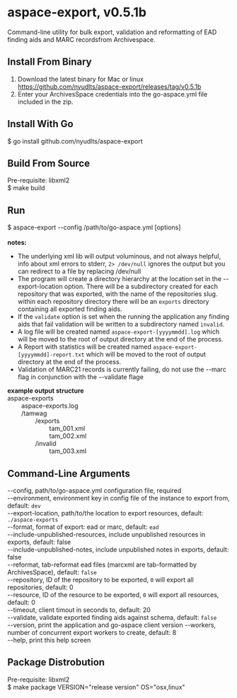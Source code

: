 aspace-export, v0.5.1b
=============
Command-line utility for bulk export, validation and reformatting of EAD finding aids and MARC recordsfrom Archivespace.

Install From Binary
-------------------
1. Download the latest binary for Mac or linux https://github.com/nyudlts/aspace-export/releases/tag/v0.5.1b
3. Enter your ArchivesSpace credentials into the go-aspace.yml file included in the zip.

Install With Go
---------------
$ go install github.com/nyudlts/aspace-export

Build From Source
-----------------
Pre-requisite: libxml2<br>
$ make build 


Run
---
$ aspace-export --config /path/to/go-aspace.yml [options] 
<br><br>**notes:** 

* The underlying xml lib will output voluminous, and not always helpful, info about xml errors to stderr, `2> /dev/null` ignores the output but you can redirect to a file by replacing /dev/null
* The program will create a directory hierarchy at the location set in the --export-location option. There will be a subdirectory created for each repository that was exported, with the name of the repositories slug.
within each repository directory there will be an `exports` directory containing all exported finding aids. 
* If the `validate` option is set when the running the application any finding aids that fail validation will be written to a subdirectory named `invalid`.
* A log file will be created named `aspace-export-[yyyymmdd].log` which will be moved to the root of output directory at the end of the process.
* A Report with statistics will be created named `aspace-export-[yyyymmdd]-report.txt` which will be moved to the root of output directory at the end of the process.
* Validation of MARC21 records is currently failing, do not use the --marc flag in conjunction with the --validate flage


**example output structure**<br>
aspace-exports<br>
&nbsp;&nbsp;&nbsp;&nbsp;&nbsp;&nbsp;&nbsp;&nbsp;aspace-exports.log<br>
&nbsp;&nbsp;&nbsp;&nbsp;&nbsp;&nbsp;&nbsp;&nbsp;/tamwag<br>
&nbsp;&nbsp;&nbsp;&nbsp;&nbsp;&nbsp;&nbsp;&nbsp;&nbsp;&nbsp;&nbsp;&nbsp;&nbsp;&nbsp;&nbsp;&nbsp;/exports<br>
&nbsp;&nbsp;&nbsp;&nbsp;&nbsp;&nbsp;&nbsp;&nbsp;&nbsp;&nbsp;&nbsp;&nbsp;&nbsp;&nbsp;&nbsp;&nbsp;&nbsp;&nbsp;&nbsp;&nbsp;&nbsp;&nbsp;&nbsp;&nbsp;tam_001.xml<br>
&nbsp;&nbsp;&nbsp;&nbsp;&nbsp;&nbsp;&nbsp;&nbsp;&nbsp;&nbsp;&nbsp;&nbsp;&nbsp;&nbsp;&nbsp;&nbsp;&nbsp;&nbsp;&nbsp;&nbsp;&nbsp;&nbsp;&nbsp;&nbsp;tam_002.xml<br>
&nbsp;&nbsp;&nbsp;&nbsp;&nbsp;&nbsp;&nbsp;&nbsp;&nbsp;&nbsp;&nbsp;&nbsp;&nbsp;&nbsp;&nbsp;&nbsp;/invalid<br>
&nbsp;&nbsp;&nbsp;&nbsp;&nbsp;&nbsp;&nbsp;&nbsp;&nbsp;&nbsp;&nbsp;&nbsp;&nbsp;&nbsp;&nbsp;&nbsp;&nbsp;&nbsp;&nbsp;&nbsp;&nbsp;&nbsp;&nbsp;&nbsp;tam_003.xml<br>

Command-Line Arguments
----------------------
--config, path/to/go-aspace.yml configuration file, required<br>
--environment, environment key in config file of the instance to export from, default: `dev`<br>
--export-location, path/to/the location to export resources, default: `./aspace-exports`<br>
--format, format of export: ead or marc, default: `ead`<br>
--include-unpublished-resources, include unpublished resources in exports, default: false<br>
--include-unpublished-notes, include unpublished notes in exports, default: false<br>
--reformat, tab-reformat ead files (marcxml are tab-formatted by ArchivesSpace), default: `false`<br>
--repository, ID of the repository to be exported, `0` will export all repositories, default: 0<br>
--resource, ID of the resource to be exported, `0` will export all resources, default: 0<br>
--timeout, client timout in seconds to, default: 20<br>
--validate, validate exported finding aids against schema, default: `false`<br>
--version, print the application and go-aspace client version
--workers, number of concurrent export workers to create, default: 8<br>
--help, print this help screen<br>

Package Distrobution
-----------------
Pre-requisite: libxml2<br>
$ make package VERSION="release version" OS="osx,linux"

